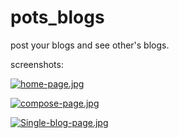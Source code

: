 # pots_blogs
post your blogs and see other's blogs.





screenshots:



[![home-page.jpg](https://i.postimg.cc/jq3WrX5K/home-page.jpg)](https://postimg.cc/Sj8Q6cCt)



[![compose-page.jpg](https://i.postimg.cc/KvK1cMkT/compose-page.jpg)](https://postimg.cc/crSxX6c1)



[![Single-blog-page.jpg](https://i.postimg.cc/vmvB27jJ/Single-blog-page.jpg)](https://postimg.cc/GBHdHDbK)

